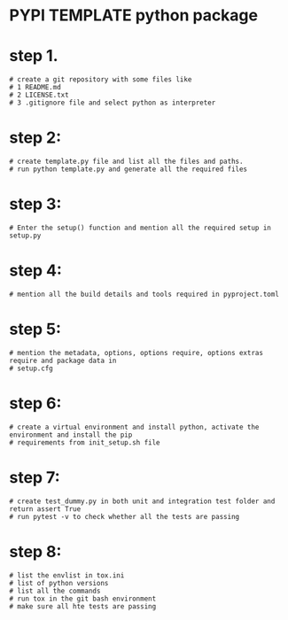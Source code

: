 # PYPI TEMPLATE python package

# step 1.
    # create a git repository with some files like
    # 1 README.md
    # 2 LICENSE.txt
    # 3 .gitignore file and select python as interpreter

# step 2:
    # create template.py file and list all the files and paths.
    # run python template.py and generate all the required files

# step 3:
    # Enter the setup() function and mention all the required setup in setup.py

# step 4:
    # mention all the build details and tools required in pyproject.toml


# step 5:
    # mention the metadata, options, options require, options extras require and package data in
    # setup.cfg

# step 6:
    # create a virtual environment and install python, activate the environment and install the pip
    # requirements from init_setup.sh file

# step 7:
	# create test_dummy.py in both unit and integration test folder and return assert True
	# run pytest -v to check whether all the tests are passing
# step 8:
	# list the envlist in tox.ini
	# list of python versions
	# list all the commands
	# run tox in the git bash environment
	# make sure all hte tests are passing


	



    



